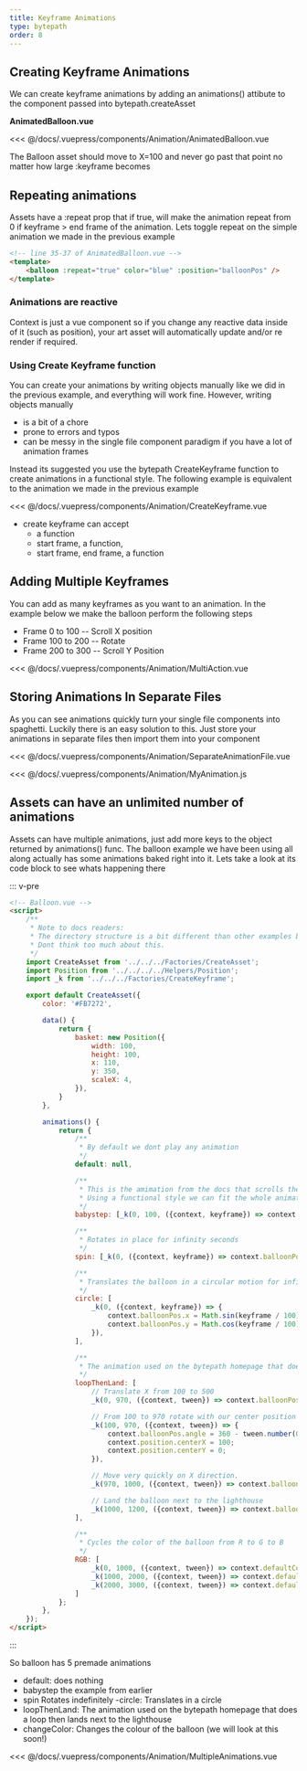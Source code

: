 ```yaml
---
title: Keyframe Animations
type: bytepath
order: 8
---
```

## Creating Keyframe Animations

We can create keyframe animations by adding an animations() attibute to the component passed into bytepath.createAsset

**AnimatedBalloon.vue**

<<< @/docs/.vuepress/components/Animation/AnimatedBalloon.vue

The Balloon asset should move to X=100 and never go past that point no matter how large :keyframe becomes

<ClientOnly>
<Demo :end="1000" v-slot="{ keyframe }">
<Animation-AnimatedBalloon :keyframe="keyframe" />
</Demo>    
</ClientOnly>

## Repeating animations

Assets have a :repeat prop that if true, will make the animation repeat from 0 if keyframe > end frame of the animation. 
Lets toggle repeat on the simple animation we made in the previous example 

```html
<!-- line 35-37 of AnimatedBalloon.vue -->
<template>
    <balloon :repeat="true" color="blue" :position="balloonPos" />
</template>
```

<ClientOnly>
<Demo :end="1000" v-slot="{ keyframe }">
<Animation-AnimatedBalloon color="blue" :repeat="true" :keyframe="keyframe" />
</Demo> 
</ClientOnly>

### Animations are reactive
Context is just a vue component so if you change any reactive data inside of it (such as position), your art asset will
automatically update and/or re render if required.

### Using Create Keyframe function
You can create your animations by writing objects manually like we did in the previous example, and everything will work fine.
However, writing objects manually 
 - is a bit of a chore 
 - prone to errors and typos 
 - can be messy in the single file component paradigm if you have a lot of animation frames
 
 Instead its suggested you use the bytepath CreateKeyframe function to create animations in a functional style. The following 
 example is equivalent to the animation we made in the previous example

<<< @/docs/.vuepress/components/Animation/CreateKeyframe.vue

<ClientOnly>
<Demo :end="1000" v-slot="{ keyframe }">
<Animation-CreateKeyframe :keyframe="keyframe" />
</Demo>    
</ClientOnly>

- create keyframe can accept 
    - a function
    - start frame, a function,
    - start frame, end frame, a function


## Adding Multiple Keyframes
You can add as many keyframes as you want to an animation. In the example below we make the balloon perform the following steps
 - Frame 0 to 100 -- Scroll X position
  - Frame 100 to 200 -- Rotate
 - Frame 200 to 300 -- Scroll Y Position

<<< @/docs/.vuepress/components/Animation/MultiAction.vue

<ClientOnly>
<Demo :end="1000" v-slot="{ keyframe }">
<Animation-MultiAction :keyframe="keyframe" />
</Demo>    
</ClientOnly>


## Storing Animations In Separate Files

As you can see animations quickly turn your single file components into spaghetti. Luckily there is an easy solution to this. Just store your animations in separate files then import them into your component

<<< @/docs/.vuepress/components/Animation/SeparateAnimationFile.vue

<<< @/docs/.vuepress/components/Animation/MyAnimation.js

<ClientOnly>
<Demo :end="1000" v-slot="{ keyframe }">
<Animation-SeparateAnimationFile :keyframe="keyframe" />
</Demo>
</ClientOnly>

## Assets can have an unlimited number of animations 

Assets can have multiple animations, just add more keys to the object returned by animations() func.
The balloon example we have been using all along actually has some animations baked right into it. Lets take a look
at its code block to see whats happening there

::: v-pre
```html
<!-- Balloon.vue -->
<script>
    /**
     * Note to docs readers:
     * The directory structure is a bit different than other examples because its in the bytepath core.
     * Dont think too much about this.
     */
    import CreateAsset from '../../../Factories/CreateAsset';
    import Position from '../../../../Helpers/Position';
    import _k from '../../../Factories/CreateKeyframe';

    export default CreateAsset({
        color: '#FB7272',

        data() {
            return {
                basket: new Position({
                    width: 100,
                    height: 100,
                    x: 110,
                    y: 350,
                    scaleX: 4,
                }),
            }
        },

        animations() {
            return {
                /**
                 * By default we dont play any animation
                 */
                default: null,

                /**
                 * This is the amimation from the docs that scrolls the balloon from X=0 to X=100.
                 * Using a functional style we can fit the whole animation on a single line.
                 */
                babystep: [_k(0, 100, ({context, keyframe}) => context.balloonPos.x = keyframe)],

                /**
                 * Rotates in place for infinity seconds
                 */
                spin: [_k(0, ({context, keyframe}) => context.balloonPos.angle = (keyframe / 10) % 360)],

                /**
                 * Translates the balloon in a circular motion for infinity seconds
                 */
                circle: [
                    _k(0, ({context, keyframe}) => {
                        context.balloonPos.x = Math.sin(keyframe / 100) * 300;
                        context.balloonPos.y = Math.cos(keyframe / 100) * 300;
                    }),
                ],

                /**
                 * The animation used on the bytepath homepage that does a loop then lands next to the lighthouse
                 */
                loopThenLand: [
                    // Translate X from 100 to 500
                    _k(0, 970, ({context, tween}) => context.balloonPos.x = tween.number(100, 500)),

                    // From 100 to 970 rotate with our center position set to 100, 0 so we do a big circle
                    _k(100, 970, ({context, tween}) => {
                        context.balloonPos.angle = 360 - tween.number(0, 360);
                        context.position.centerX = 100;
                        context.position.centerY = 0;
                    }),

                    // Move very quickly on X direction.
                    _k(970, 1000, ({context, tween}) => context.balloonPos.x = tween.number(500, 850)),

                    // Land the balloon next to the lighthouse
                    _k(1000, 1200, ({context, tween}) => context.balloonPos.y = tween.number(0, 620)),
                ],

                /**
                 * Cycles the color of the balloon from R to G to B
                 */
                RGB: [
                    _k(0, 1000, ({context, tween}) => context.defaultColor = tween.hex("#0000FF", "#FF0000")),
                    _k(1000, 2000, ({context, tween}) => context.defaultColor = tween.hex("#FF0000", "#00FF00")),
                    _k(2000, 3000, ({context, tween}) => context.defaultColor = tween.hex("#00FF00", "#0000FF")),
                ]
            };
        },
    });
</script>
```
:::



So balloon has 5 premade animations 
- default: does nothing
- babystep the example from earlier  
- spin Rotates indefinitely
-circle: Translates in a circle
- loopThenLand: The animation used on the bytepath homepage that does a loop then lands next to the lighthouse
- changeColor:  Changes the colour of the balloon (we will look at this soon!)


<<< @/docs/.vuepress/components/Animation/MultipleAnimations.vue

<ClientOnly>
<Demo :end="3000" v-slot="{ keyframe }">
<Animation-MultipleAnimations :keyframe="keyframe" />
</Demo>    
</ClientOnly>
